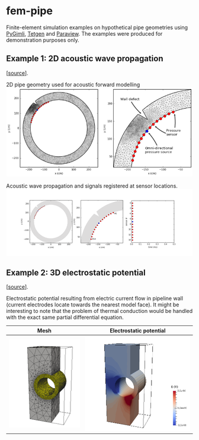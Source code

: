# fem-pipe
Finite-element simulation examples on hypothetical pipe geometries 
using [PyGimli](http://www.pygimli.org/), [Tetgen](http://wias-berlin.de/software/tetgen/) and [Paraview](http://www.paraview.org/). The examples were produced for demonstration purposes only.

## Example 1: 2D acoustic wave propagation
[[source](https://github.com/peberg/fem-pipe/blob/master/pipe_2D_acoustic.ipynb)].

2D pipe geometry used for acoustic forward modelling
![](figs/2d_mesh.png)

Acoustic wave propagation and signals registered at sensor locations.
![](figs/2d_div_p.gif)

## Example 2: 3D electrostatic potential
[[source](https://github.com/peberg/fem-pipe/blob/master/pipe_3D_electrostatic.ipynb)].

Electrostatic potential resulting from electric current flow in pipeline wall (current electrodes locate towards the nearest model face). It might be interesting to note that the problem of thermal conduction would be handled with the exact same partial differential equation.

Mesh             |  Electrostatic potential
:-------------------------:|:-------------------------:
![](figs/3d_geom_raw_trunc.png)  |  ![](figs/3d_output_field_trunc.png)
